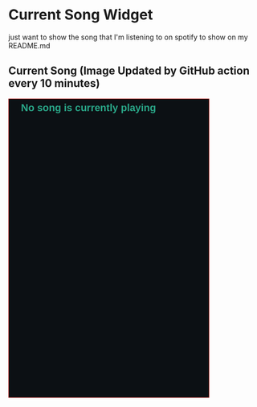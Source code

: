 # Current Song Widget
just want to show the song that I'm listening to on spotify to show on my README.md

## Current Song (Image Updated by GitHub action every 10 minutes)
![](songs-pictures/image611.png)

